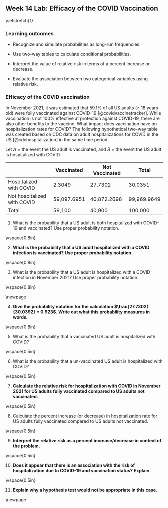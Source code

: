 ## Week 14 Lab: Efficacy of the COVID Vaccination

\setstretch{1}

### Learning outcomes

* Recognize and simulate probabilities as long-run frequencies.

* Use two-way tables to calculate conditional probabilities.

* Interpret the value of relative risk in terms of a percent increase or decrease.

* Evaluate the association between two categorical variables using relative risk.

### Efficacy of the COVID vaccination

In November 2021, it was estimated that 59.1\% of all US adults ($\ge$ 18 years old) were fully vaccinated against COVID-19 [@covidvaccinetracker].   While vaccination is not 100\% effective at protection against COVID-19, there are also other benefits to the vaccine.  What impact does vaccination have on hospitalization rates for COVID?  The following hypothetical two-way table was created based on CDC data on adult hospitalizations for COVID in the US [@cdchospitalization] in the same time period.  

Let $A$ = the event the US adult is vaccinated, and $B$ = the event the US adult is hospitalized with COVID. 

|                             |  Vaccinated | Not Vaccinated |     Total   |
|-----------------------------|-------------|----------------|-------------|
| Hospitalized with COVID     |    2.3049   |      27.7302   |     30.0351 |
| Not hospitalized with COVID | 59,097.6951 |   40,872.2698  | 99,969.9649 |
| Total                       |   59,100    |      40,900    |     100,000 |


1.  What is the probability that a US adult is both hospitalized with COVID-19 and vaccinated? Use proper probability notation.

\vspace{0.8in}

2.  **What is the probability that a US adult hospitalized with a COVID infection is vaccinated?  Use proper probability notation.**

\vspace{0.8in}

3.  What is the probability that a US adult is hospitalized with a COVID infection in November 2021?  Use proper probability notation.

\vspace{0.8in}

\newpage

4.  **Give the probability notation for the calculation $\frac{27.7302}{30.0392} = 0.923$.  Write out what this probability measures in words.**

\vspace{0.8in}

5.  What is the probability that a vaccinated US adult is hospitalized with COVID?

\vspace{0.5in}

6.  What is the probability that a un-vaccinated US adult is hospitalized with COVID?

\vspace{0.5in}

7.  **Calculate the relative risk for hospitalization with COVID in November 2021 for US adults fully vaccinated compared to US adults not vaccinated.**

\vspace{0.5in}

8.  Calculate the percent increase (or decrease) in hospitalization rate for US adults fully vaccinated compared to US adults not vaccinated.

\vspace{0.5in}

9. **Interpret the relative risk as a percent increase/decrease in context of the problem.**

\vspace{0.5in}

10. **Does it appear that there is an association with the risk of hospitalization due to COVID-19 and vaccination status? Explain.**

\vspace{0.5in}

11.  **Explain why a hypothesis test would not be appropriate in this case.**

\newpage
